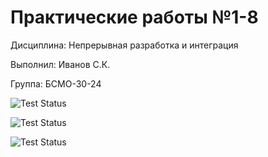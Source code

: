 # Практические работы №1-8

Дисциплина: Непрерывная разработка и интеграция

Выполнил: Иванов С.К.

Группа: БСМО-30-24

![Test Status](https://github.com/IoriKimura/cicd-practices/actions/workflows/ci-2.yml/badge.svg)

![Test Status](https://github.com/IoriKimura/cicd-practices/actions/workflows/ci-3.yml/badge.svg)


![Test Status](https://github.com/IoriKimura/cicd-practices/actions/workflows/ci-4.yml/badge.svg)
